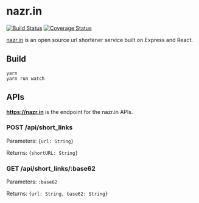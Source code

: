 # nazr.in

[![Build Status](https://travis-ci.org/oame/nazr.in.svg?branch=master)](https://travis-ci.org/oame/nazr.in) [![Coverage Status](https://coveralls.io/repos/github/oame/nazr.in/badge.svg?branch=master)](https://coveralls.io/github/oame/nazr.in?branch=master)

[nazr.in](https://nazr.in) is an open source url shortener service built on Express and React.

## Build

```
yarn
yarn run watch
```

## APIs

**https://nazr.in** is the endpoint for the nazr.in APIs.

### POST /api/short_links

Parameters: `{url: String}`

Returns: `{shortURL: String}`

### GET /api/short_links/:base62

Parameters: `:base62`

Returns: `{url: String, base62: String}`
